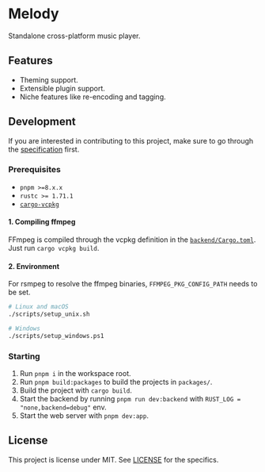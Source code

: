 # Melody

Standalone cross-platform music player.

## Features

- Theming support.
- Extensible plugin support.
- Niche features like re-encoding and tagging.

## Development

If you are interested in contributing to this project, make sure to go through the [specification](docs/spec.md) first.

### Prerequisites

- `pnpm >=8.x.x`
- `rustc >= 1.71.1`
- [`cargo-vcpkg`](https://github.com/mcgoo/cargo-vcpkg)

#### 1. Compiling ffmpeg

FFmpeg is compiled through the vcpkg definition in the [`backend/Cargo.toml`](./backend//Cargo.toml). Just run `cargo vcpkg build`.

#### 2. Environment

For rsmpeg to resolve the ffmpeg binaries, `FFMPEG_PKG_CONFIG_PATH` needs to be set.

```sh
# Linux and macOS
./scripts/setup_unix.sh

# Windows
./scripts/setup_windows.ps1
```

### Starting

1. Run `pnpm i` in the workspace root.
2. Run `pnpm build:packages` to build the projects in `packages/`.
3. Build the project with `cargo build`.
4. Start the backend by running `pnpm run dev:backend` with `RUST_LOG = "none,backend=debug"` env.
5. Start the web server with `pnpm dev:app`.

## License

This project is license under MIT. See [LICENSE](./LICENSE) for the specifics.
